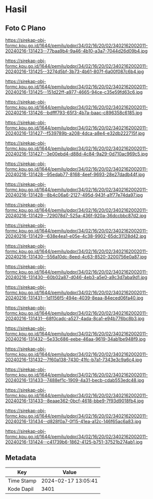 # Hasil

## Foto C Plano

https://sirekap-obj-formc.kpu.go.id/1644/pemilu/pdpr/34/02/16/20/02/3402162002011-20240216-131423--77baa9b4-9a46-4b10-a3a7-7044d26d09b4.jpg

https://sirekap-obj-formc.kpu.go.id/1644/pemilu/pdpr/34/02/16/20/02/3402162002011-20240216-131425--3274d5bf-3b73-4b61-807f-6a00f087c6b4.jpg

https://sirekap-obj-formc.kpu.go.id/1644/pemilu/pdpr/34/02/16/20/02/3402162002011-20240216-131425--151d22ff-a977-4665-94ce-c35e59fd63c6.jpg

https://sirekap-obj-formc.kpu.go.id/1644/pemilu/pdpr/34/02/16/20/02/3402162002011-20240216-131426--bdfff793-65f3-4b7a-baac-c896358c6185.jpg

https://sirekap-obj-formc.kpu.go.id/1644/pemilu/pdpr/34/02/16/20/02/3402162002011-20240216-131427--f539789b-a208-4dca-a8e4-e32db222715f.jpg

https://sirekap-obj-formc.kpu.go.id/1644/pemilu/pdpr/34/02/16/20/02/3402162002011-20240216-131427--3e00ebd4-d88d-4c84-9a29-0d710ac969c5.jpg

https://sirekap-obj-formc.kpu.go.id/1644/pemilu/pdpr/34/02/16/20/02/3402162002011-20240216-131428--95edab77-8168-4eef-9693-28e27dadb44f.jpg

https://sirekap-obj-formc.kpu.go.id/1644/pemilu/pdpr/34/02/16/20/02/3402162002011-20240216-131428--8b4c06a6-2127-495d-943f-a1f77e74da97.jpg

https://sirekap-obj-formc.kpu.go.id/1644/pemilu/pdpr/34/02/16/20/02/3402162002011-20240216-131429--729078d7-525a-436f-920a-36dccbbc87d2.jpg

https://sirekap-obj-formc.kpu.go.id/1644/pemilu/pdpr/34/02/16/20/02/3402162002011-20240216-131429--638e4ea1-e05e-4c38-9902-65dc31128d42.jpg

https://sirekap-obj-formc.kpu.go.id/1644/pemilu/pdpr/34/02/16/20/02/3402162002011-20240216-131430--556a10dc-8eed-4c63-8520-3200756e0a87.jpg

https://sirekap-obj-formc.kpu.go.id/1644/pemilu/pdpr/34/02/16/20/02/3402162002011-20240216-131430--60b02a87-d046-4eb3-a5e0-a9c3d7aba9d1.jpg

https://sirekap-obj-formc.kpu.go.id/1644/pemilu/pdpr/34/02/16/20/02/3402162002011-20240216-131431--1d1156f5-494e-4039-8eaa-84eced06fa40.jpg

https://sirekap-obj-formc.kpu.go.id/1644/pemilu/pdpr/34/02/16/20/02/3402162002011-20240216-131431--68f0cadc-a527-4ada-8ca1-e94b776bc8b3.jpg

https://sirekap-obj-formc.kpu.go.id/1644/pemilu/pdpr/34/02/16/20/02/3402162002011-20240216-131432--5e33c686-eebe-46aa-9619-34ab1be948f9.jpg

https://sirekap-obj-formc.kpu.go.id/1644/pemilu/pdpr/34/02/16/20/02/3402162002011-20240216-131432--7f60a138-7430-41fc-b7a1-7343e3c9a6c4.jpg

https://sirekap-obj-formc.kpu.go.id/1644/pemilu/pdpr/34/02/16/20/02/3402162002011-20240216-131433--7488ef1c-1909-4a31-becb-cdab553edc48.jpg

https://sirekap-obj-formc.kpu.go.id/1644/pemilu/pdpr/34/02/16/20/02/3402162002011-20240216-131433--8eaae362-0bcf-4618-bbe9-7f93d9018fb4.jpg

https://sirekap-obj-formc.kpu.go.id/1644/pemilu/pdpr/34/02/16/20/02/3402162002011-20240216-131434--d828f0a7-0f15-41ea-a12c-146f65ac6a83.jpg

https://sirekap-obj-formc.kpu.go.id/1644/pemilu/pdpr/34/02/16/20/02/3402162002011-20240216-131424--c41739b6-1862-4125-b751-37521b274ab1.jpg


## Metadata

| Key        | Value               |
| ---------- | ------------------- |
| Time Stamp | 2024-02-17 13:05:41 |
| Kode Dapil | 3401                |



